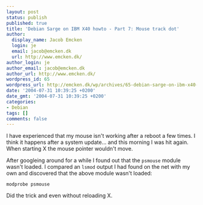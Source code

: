 ```yaml
---
layout: post
status: publish
published: true
title: 'Debian Sarge on IBM X40 howto - Part 7: Mouse track dot'
author:
  display_name: Jacob Emcken
  login: je
  email: jacob@emcken.dk
  url: http://www.emcken.dk/
author_login: je
author_email: jacob@emcken.dk
author_url: http://www.emcken.dk/
wordpress_id: 65
wordpress_url: http://emcken.dk/wp/archives/65-debian-sarge-on-ibm-x40-howto-part-7-mouse-track-dot.html
date: '2004-07-31 10:39:25 +0200'
date_gmt: '2004-07-31 10:39:25 +0200'
categories:
- Debian
tags: []
comments: false
---
```

I have experienced that my mouse isn't working after a reboot a few times. I think it happens after a system update... and this morning I was hit again. When starting X the mouse pointer wouldn't move.

After googleing around for a while I found out that the `psmouse` module wasn't loaded. I compared an `lsmod` output I had found on the net with my own and discovered that the above module wasn't loaded:

    modprobe psmouse

Did the trick and even without reloading X.

